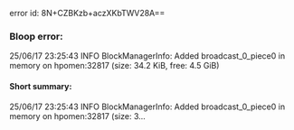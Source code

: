 error id: 8N+CZBKzb+aczXKbTWV28A==
### Bloop error:

25/06/17 23:25:43 INFO BlockManagerInfo: Added broadcast_0_piece0 in memory on hpomen:32817 (size: 34.2 KiB, free: 4.5 GiB)
#### Short summary: 

25/06/17 23:25:43 INFO BlockManagerInfo: Added broadcast_0_piece0 in memory on hpomen:32817 (size: 3...